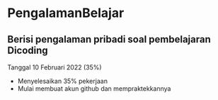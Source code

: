 # PengalamanBelajar
Berisi pengalaman pribadi soal pembelajaran Dicoding
--
Tanggal 10 Februari 2022 (35%)
- Menyelesaikan 35% pekerjaan
- Mulai membuat akun github dan mempraktekkannya
